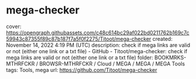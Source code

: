 # mega-checker

cover: https://opengraph.githubassets.com/c48c614bc29af022bd0211762b169c7c59943c87355f89c87b187f7a5f0f2275/Titoot/mega-checker
created: November 14, 2022 4:19 PM (UTC)
description: check if mega links are valid or not (either one link or a txt file) - GitHub - Titoot/mega-checker: check if mega links are valid or not (either one link or a txt file)
folder: BOOKMRKS-MTHRFCKR / BROWSR-MTHRFCKR / Cloud / MEGA / MEGA / MEGA Tools
tags: Tools, mega
url: https://github.com/Titoot/mega-checker